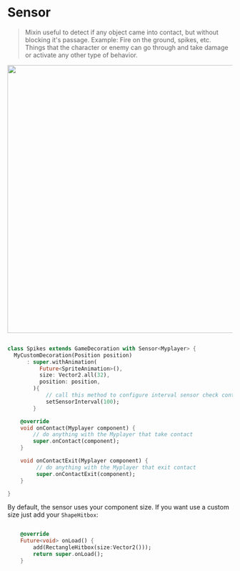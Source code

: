 # Sensor

> Mixin useful to detect if any object came into contact, but without blocking it's passage.
Example: Fire on the ground, spikes, etc. Things that the character or enemy can go through and take damage or activate any other type of behavior.

<img src="../../_media/sensor.gif" width="600"/>

```dart

class Spikes extends GameDecoration with Sensor<Myplayer> {
  MyCustomDecoration(Position position)
      : super.withAnimation(
          Future<SpriteAnimation>(),
          size: Vector2.all(32),
          position: position,
        ){
            // call this method to configure interval sensor check contact. default 100 milliseconds.
            setSensorInterval(100);
        }

    @override
    void onContact(Myplayer component) {
        // do anything with the Myplayer that take contact
        super.onContact(component);
    }

    void onContactExit(Myplayer component) {
         // do anything with the Myplayer that exit contact
         super.onContactExit(component);
    }

}
```


By default, the sensor uses your component size. If you want use a custom size just add your `ShapeHitbox`:

```dart

    @override
    Future<void> onLoad() {
        add(RectangleHitbox(size:Vector2()));
        return super.onLoad();
    }

```